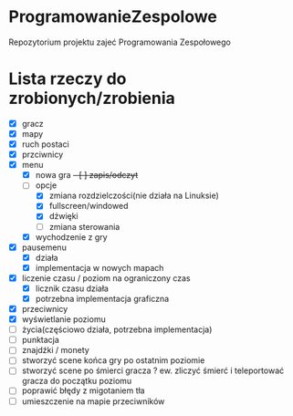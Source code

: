 # ProgramowanieZespolowe
Repozytorium projektu zajeć Programowania Zespołowego

# Lista rzeczy do zrobionych/zrobienia
- [x] gracz
- [x] mapy
- [x] ruch postaci
- [x] przciwnicy    
- [x] menu
	- [x] nowa gra
	~~- [ ] zapis/odczyt~~
	- [ ] opcje
		- [x] zmiana rozdzielczości(nie działa na Linuksie)
		- [x] fullscreen/windowed
		- [x] dźwięki
		- [ ] zmiana sterowania
	- [x] wychodzenie z gry
- [x] pausemenu
	- [x] działa
	- [x] implementacja w nowych mapach
- [x] liczenie czasu / poziom na ograniczony czas
	- [x] licznik czasu działa
	- [x] potrzebna implementacja graficzna
- [x] przeciwnicy
- [x] wyświetlanie poziomu
- [ ] życia(częściowo działa, potrzebna implementacja)
- [ ] punktacja
- [ ] znajdźki / monety
- [ ] stworzyć scene końca gry po ostatnim poziomie
- [ ] stworzyć scene po śmierci gracza ? ew. zliczyć śmierć i teleportować gracza do początku poziomu 
- [ ] poprawić błędy z migotaniem tła
- [ ] umieszczenie na mapie przeciwników
